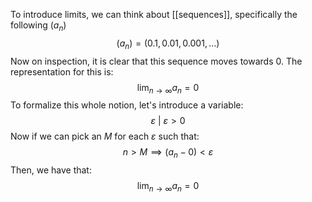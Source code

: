 To introduce limits, we can think about [[sequences]], specifically the following $(a_{n})$
$$
(a_{n}) = (0.1, 0.01, 0.001, \dots)
$$
Now on inspection, it is clear that this sequence moves towards 0. The representation for this is:
$$
\lim_{ n \to \infty }{a_{n}} = 0 
$$
To formalize this whole notion, let's introduce a variable:
$$
\varepsilon\ |\ \varepsilon > 0 
$$
Now if we can pick an *M* for each $\varepsilon$ such that:
$$
n > M \implies (a_{n} - 0) < \varepsilon 
$$
Then, we have that:
$$
\lim_{ n \to \infty } {a_{n}} = 0
$$
